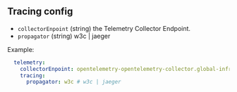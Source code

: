 
## Tracing config
* `collectorEnpoint` (string) the Telemetry Collector Endpoint.
* `propagator` (string) w3c | jaeger

Example:

```yaml
  telemetry:
    collectorEnpoint: opentelemetry-opentelemetry-collector.global-infra:4317
    tracing:
      propagator: w3c # w3c | jaeger
```